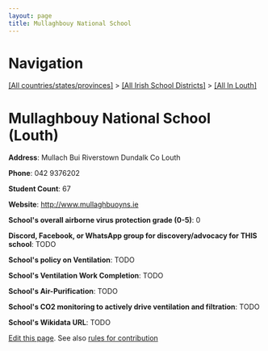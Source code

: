 ```yaml
---
layout: page
title: Mullaghbouy National School
---
```

# Navigation

[[All countries/states/provinces]](../../..) > [[All Irish School Districts]](../..) > [[All In Louth]](..)

# Mullaghbouy National School (Louth)

**Address**: Mullach Bui Riverstown Dundalk Co Louth

**Phone**: 042 9376202

**Student Count**: 67

**Website**: <http://www.mullaghbuoyns.ie>

**School's overall airborne virus protection grade (0-5)**: 0

**Discord, Facebook, or WhatsApp group for discovery/advocacy for THIS school**: TODO

**School's policy on Ventilation**: TODO

**School's Ventilation Work Completion**: TODO

**School's Air-Purification**: TODO

**School's CO2 monitoring to actively drive ventilation and filtration**: TODO

**School's Wikidata URL**: TODO


[Edit this page](https://github.com/ventilate-schools/Ireland/edit/main/./Louth/Mullaghbouy_National_School.md). See also [rules for contribution](../../../contribution-rules/)